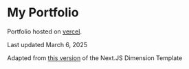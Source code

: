 # My Portfolio
Portfolio hosted on [vercel](https://vercel.com).

Last updated March 6, 2025

Adapted from [this version](https://github.com/karkir0003/nextjs-dimension-template) of the Next.JS Dimension Template